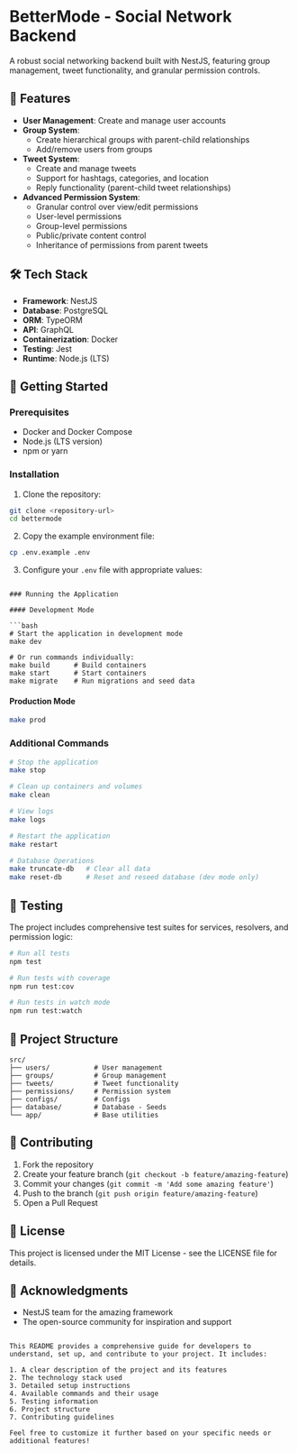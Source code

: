 # BetterMode - Social Network Backend

A robust social networking backend built with NestJS, featuring group management, tweet functionality, and granular permission controls.

## 🌟 Features

- **User Management**: Create and manage user accounts
- **Group System**:
  - Create hierarchical groups with parent-child relationships
  - Add/remove users from groups
- **Tweet System**:
  - Create and manage tweets
  - Support for hashtags, categories, and location
  - Reply functionality (parent-child tweet relationships)
- **Advanced Permission System**:
  - Granular control over view/edit permissions
  - User-level permissions
  - Group-level permissions
  - Public/private content control
  - Inheritance of permissions from parent tweets

## 🛠️ Tech Stack

- **Framework**: NestJS
- **Database**: PostgreSQL
- **ORM**: TypeORM
- **API**: GraphQL
- **Containerization**: Docker
- **Testing**: Jest
- **Runtime**: Node.js (LTS)

## 🚀 Getting Started

### Prerequisites

- Docker and Docker Compose
- Node.js (LTS version)
- npm or yarn

### Installation

1. Clone the repository:

```bash
git clone <repository-url>
cd bettermode
```

2. Copy the example environment file:

```bash
cp .env.example .env
```

3. Configure your `.env` file with appropriate values:

````

### Running the Application

#### Development Mode

```bash
# Start the application in development mode
make dev

# Or run commands individually:
make build      # Build containers
make start      # Start containers
make migrate    # Run migrations and seed data
````

#### Production Mode

```bash
make prod
```

### Additional Commands

```bash
# Stop the application
make stop

# Clean up containers and volumes
make clean

# View logs
make logs

# Restart the application
make restart

# Database Operations
make truncate-db   # Clear all data
make reset-db      # Reset and reseed database (dev mode only)
```

## 🧪 Testing

The project includes comprehensive test suites for services, resolvers, and permission logic:

```bash
# Run all tests
npm test

# Run tests with coverage
npm run test:cov

# Run tests in watch mode
npm run test:watch
```

## 📁 Project Structure

```
src/
├── users/           # User management
├── groups/          # Group management
├── tweets/          # Tweet functionality
├── permissions/     # Permission system
├── configs/         # Configs
├── database/        # Database - Seeds
└── app/             # Base utilities
```

## 🤝 Contributing

1. Fork the repository
2. Create your feature branch (`git checkout -b feature/amazing-feature`)
3. Commit your changes (`git commit -m 'Add some amazing feature'`)
4. Push to the branch (`git push origin feature/amazing-feature`)
5. Open a Pull Request

## 📝 License

This project is licensed under the MIT License - see the LICENSE file for details.

## 🙏 Acknowledgments

- NestJS team for the amazing framework
- The open-source community for inspiration and support

```

This README provides a comprehensive guide for developers to understand, set up, and contribute to your project. It includes:

1. A clear description of the project and its features
2. The technology stack used
3. Detailed setup instructions
4. Available commands and their usage
5. Testing information
6. Project structure
7. Contributing guidelines

Feel free to customize it further based on your specific needs or additional features!
```
